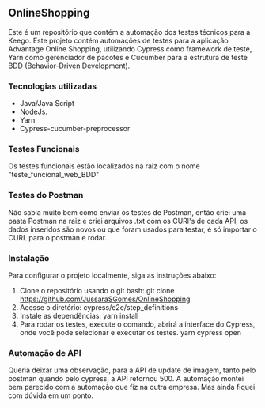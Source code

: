 ## OnlineShopping

Este é um repositório que contém a automação dos testes técnicos para a Keego. Este projeto contém automações de testes para a aplicação Advantage Online Shopping, utilizando Cypress como framework de teste, Yarn como gerenciador de pacotes e Cucumber para a estrutura de teste BDD (Behavior-Driven Development).

### Tecnologias utilizadas
- Java/Java Script
- NodeJs.
- Yarn
- Cypress-cucumber-preprocessor

### Testes Funcionais
Os testes funcionais estão localizados na raiz com o nome "teste_funcional_web_BDD"

### Testes do Postman
Não sabia muito bem como enviar os testes de Postman, então criei uma pasta Postman na raiz e criei arquivos .txt com os CURl's de cada API, os dados inseridos são novos ou que foram usados para testar, é só importar o CURL para o postman e rodar.

### Instalação
Para configurar o projeto localmente, siga as instruções abaixo: 
1. Clone o repositório usando o git bash:
 git clone https://github.com/JussaraSGomes/OnlineShopping
2. Acesse o diretório:
	cypress/e2e/step_definitions
3. Instale as dependências:
	yarn install
4. Para rodar os testes, execute o comando, abrirá a interface do Cypress, onde você pode selecionar e executar os testes.
	yarn cypress open

### Automação de API
Queria deixar uma observação, para a API de update de imagem, tanto pelo postman quando pelo cypress, a API retornou 500. A automação montei bem parecido com a automação que fiz na outra empresa. Mas ainda fiquei com dúvida em um ponto.
